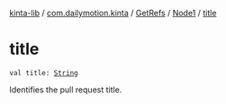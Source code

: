 [kinta-lib](../../../index.md) / [com.dailymotion.kinta](../../index.md) / [GetRefs](../index.md) / [Node1](index.md) / [title](./title.md)

# title

`val title: `[`String`](https://kotlinlang.org/api/latest/jvm/stdlib/kotlin/-string/index.html)

Identifies the pull request title.

